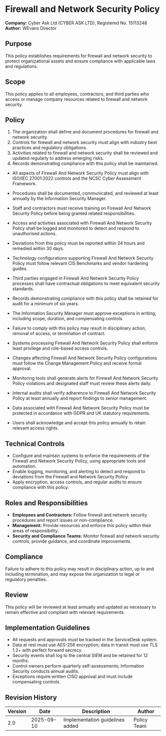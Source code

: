 # Firewall and Network Security Policy

**Company:** Cyber Ask Ltd (CYBER ASK LTD), Registered No. 15113248  
**Author:** WEvans Director

## Purpose

This policy establishes requirements for firewall and network security to protect organizational assets and ensure compliance with applicable laws and regulations.

## Scope

This policy applies to all employees, contractors, and third parties who access or manage company resources related to firewall and network security.

## Policy
1. The organization shall define and document procedures for firewall and network security.
2. Controls for firewall and network security must align with industry best practices and regulatory obligations.
3. Activities related to firewall and network security shall be reviewed and updated regularly to address emerging risks.
4. Records demonstrating compliance with this policy shall be maintained.

- All aspects of Firewall And Network Security Policy must align with ISO/IEC 27001:2022 controls and the NCSC Cyber Assessment Framework.
- Procedures shall be documented, communicated, and reviewed at least annually by the Information Security Manager.
- Staff and contractors must receive training on Firewall And Network Security Policy before being granted related responsibilities.
- Access and activities associated with Firewall And Network Security Policy shall be logged and monitored to detect and respond to unauthorised actions.
- Deviations from this policy must be reported within 24 hours and remedied within 30 days.
- Technology configurations supporting Firewall And Network Security Policy must follow relevant CIS Benchmarks and vendor hardening guides.
- Third parties engaged in Firewall And Network Security Policy processes shall have contractual obligations to meet equivalent security standards.
- Records demonstrating compliance with this policy shall be retained for audit for a minimum of six years.
- The Information Security Manager must approve exceptions in writing, including scope, duration, and compensating controls.
- Failure to comply with this policy may result in disciplinary action, removal of access, or termination of contract.

- Systems processing Firewall And Network Security Policy shall enforce least privilege and role-based access controls.
- Changes affecting Firewall And Network Security Policy configurations must follow the Change Management Policy and receive formal approval.
- Monitoring tools shall generate alerts for Firewall And Network Security Policy violations and designated staff must review these alerts daily.
- Internal audits shall verify adherence to Firewall And Network Security Policy at least annually and report findings to senior management.
- Data associated with Firewall And Network Security Policy must be protected in accordance with GDPR and UK statutory requirements.
- Users shall acknowledge and accept this policy annually to retain relevant access rights.

## Technical Controls

- Configure and maintain systems to enforce the requirements of the Firewall and Network Security Policy, using appropriate tools and automation.
- Enable logging, monitoring, and alerting to detect and respond to deviations from the Firewall and Network Security Policy.
- Apply encryption, access controls, and regular audits to ensure compliance with this policy.

## Roles and Responsibilities

- **Employees and Contractors:** Follow firewall and network security procedures and report issues or non-compliance.
- **Management:** Provide resources and enforce this policy within their areas of responsibility.
- **Security and Compliance Teams:** Monitor firewall and network security controls, provide guidance, and coordinate improvements.

## Compliance

Failure to adhere to this policy may result in disciplinary action, up to and including termination, and may expose the organization to legal or regulatory penalties.

## Review

This policy will be reviewed at least annually and updated as necessary to remain effective and compliant with relevant requirements.

## Implementation Guidelines
- All requests and approvals must be tracked in the ServiceDesk system.
- Data at rest must use AES-256 encryption; data in transit must use TLS 1.2+ with perfect forward secrecy.
- Security events shall log to the central SIEM and be retained for 12 months.
- Control owners perform quarterly self-assessments; Information Security conducts annual audits.
- Exceptions require written CISO approval and must include compensating controls.

## Revision History

| Version | Date | Description | Author |
| ------- | ---------- | ----------------------- | ------ |
| 2.0     | 2025-09-10 | Implementation guidelines added | Policy Team |
